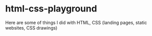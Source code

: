 # html-css-playground
Here are some of things I did with HTML, CSS (landing pages, static websites, CSS drawings)

